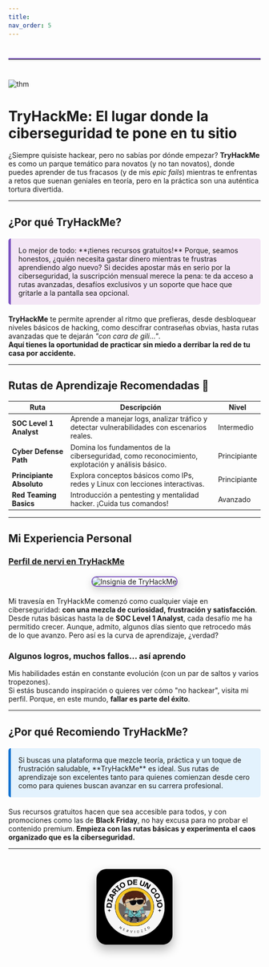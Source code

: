 ```yaml
---
title: 
nav_order: 5
---
```


<hr style="border: none; border-top: 2px solid #7e57c2; margin: 40px 0; width: 100%;">

![thm](/assets/img/THMlogo.png)

# TryHackMe: El lugar donde la ciberseguridad te pone en tu sitio

¿Siempre quisiste hackear, pero no sabías por dónde empezar? **TryHackMe** es como un parque temático para novatos (y no tan novatos), donde puedes aprender de tus fracasos (y de mis *epic fails*) mientras te enfrentas a retos que suenan geniales en teoría, pero en la práctica son una auténtica tortura divertida.

---

## **¿Por qué TryHackMe?**

<div style="background-color: #f3e5f5; padding: 15px; border-left: 5px solid #7e57c2; margin: 20px 0; border-radius: 5px;">
Lo mejor de todo: **¡tienes recursos gratuitos!** Porque, seamos honestos, ¿quién necesita gastar dinero mientras te frustras aprendiendo algo nuevo? Si decides apostar más en serio por la ciberseguridad, la suscripción mensual merece la pena: te da acceso a rutas avanzadas, desafíos exclusivos y un soporte que hace que gritarle a la pantalla sea opcional.
</div>

**TryHackMe** te permite aprender al ritmo que prefieras, desde desbloquear niveles básicos de hacking, como descifrar contraseñas obvias, hasta rutas avanzadas que te dejarán *"con cara de gili..."*.  
**Aquí tienes la oportunidad de practicar sin miedo a derribar la red de tu casa por accidente.**

---

## **Rutas de Aprendizaje Recomendadas** 🎯

| Ruta                 | Descripción                                                                                        | Nivel         |
|----------------------|----------------------------------------------------------------------------------------------------|--------------|
| **SOC Level 1 Analyst** | Aprende a manejar logs, analizar tráfico y detectar vulnerabilidades con escenarios reales.       | Intermedio   |
| **Cyber Defense Path**  | Domina los fundamentos de la ciberseguridad, como reconocimiento, explotación y análisis básico. | Principiante |
| **Principiante Absoluto** | Explora conceptos básicos como IPs, redes y Linux con lecciones interactivas.                    | Principiante |
| **Red Teaming Basics**   | Introducción a pentesting y mentalidad hacker. ¡Cuida tus comandos!                             | Avanzado     |

---

## **Mi Experiencia Personal**

### [Perfil de nervi en TryHackMe](https://tryhackme.com/r/p/nervi)

<div style="text-align: center; margin: 20px 0;">
  <img src="https://tryhackme-badges.s3.amazonaws.com/nervi.png" alt="Insignia de TryHackMe" style="max-width: 40%; height: auto; border: 2px solid #7e57c2; border-radius: 10px; box-shadow: 0 5px 15px rgba(0, 0, 0, 0.2);">
</div>

Mi travesía en TryHackMe comenzó como cualquier viaje en ciberseguridad: **con una mezcla de curiosidad, frustración y satisfacción**. Desde rutas básicas hasta la de **SOC Level 1 Analyst**, cada desafío me ha permitido crecer. Aunque, admito, algunos días siento que retrocedo más de lo que avanzo. Pero así es la curva de aprendizaje, ¿verdad?

### **Algunos logros, muchos fallos... así aprendo**  

Mis habilidades están en constante evolución (con un par de saltos y varios tropezones).  
Si estás buscando inspiración o quieres ver cómo "no hackear", visita mi perfil. Porque, en este mundo, **fallar es parte del éxito**.

---

## **¿Por qué Recomiendo TryHackMe?**

<div style="background-color: #e3f2fd; padding: 15px; border-left: 5px solid #1976d2; margin: 20px 0; border-radius: 5px;">
Si buscas una plataforma que mezcle teoría, práctica y un toque de frustración saludable, **TryHackMe** es ideal. Sus rutas de aprendizaje son excelentes tanto para quienes comienzan desde cero como para quienes buscan avanzar en su carrera profesional.
</div>

Sus recursos gratuitos hacen que sea accesible para todos, y con promociones como las de **Black Friday**, no hay excusa para no probar el contenido premium. **Empieza con las rutas básicas y experimenta el caos organizado que es la ciberseguridad.**

---

<div style="text-align: center; margin: 40px 0;">
  <img src="/assets/images/cojo.png" alt="Firma" style="max-width: 30%; height: auto; border-radius: 20px; box-shadow: 0 10px 20px rgba(0, 0, 0, 0.3);">
</div>
